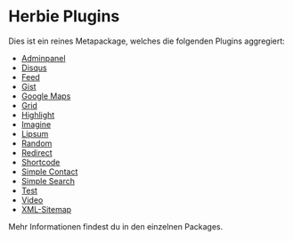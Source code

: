 Herbie Plugins
==============

Dies ist ein reines Metapackage, welches die folgenden Plugins aggregiert:

* [Adminpanel](https://github.com/getherbie/plugin-adminpanel)
* [Disqus](https://github.com/getherbie/plugin-disqus)
* [Feed](https://github.com/getherbie/plugin-feed)
* [Gist](https://github.com/getherbie/plugin-gist)
* [Google Maps](https://github.com/getherbie/plugin-googlemaps)
* [Grid](https://github.com/getherbie/plugin-grid)
* [Highlight](https://github.com/getherbie/plugin-highlight)
* [Imagine](https://github.com/getherbie/plugin-imagine)
* [Lipsum](https://github.com/getherbie/plugin-lipsum)
* [Random](https://github.com/getherbie/plugin-random)
* [Redirect](https://github.com/getherbie/plugin-redirect)
* [Shortcode](https://github.com/getherbie/plugin-shortcode)
* [Simple Contact](https://github.com/getherbie/plugin-simplecontact)
* [Simple Search](https://github.com/getherbie/plugin-simplesearch)
* [Test](https://github.com/getherbie/plugin-test)
* [Video](https://github.com/getherbie/plugin-video)
* [XML-Sitemap](https://github.com/getherbie/plugin-xmlsitemap)

Mehr Informationen findest du in den einzelnen Packages.
